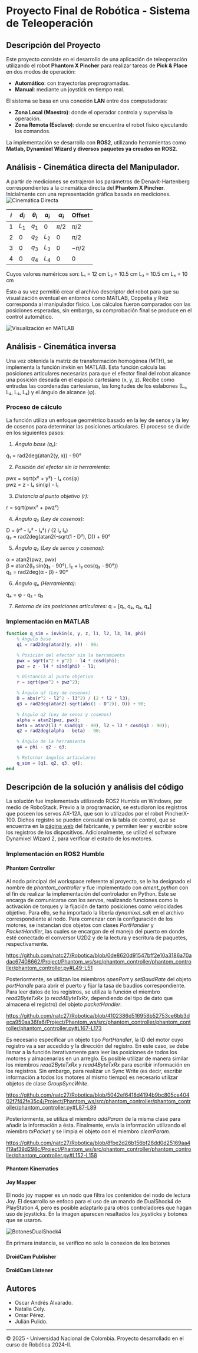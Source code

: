 # Proyecto Final de Robótica - Sistema de Teleoperación

## Descripción del Proyecto
Este proyecto consiste en el desarrollo de una aplicación de teleoperación utilizando el robot **Phantom X Pincher** para realizar tareas de **Pick & Place** en dos modos de operación: 
- **Automático**: con trayectorias preprogramadas.
- **Manual**: mediante un joystick en tiempo real.

El sistema se basa en una conexión **LAN** entre dos computadoras:
- **Zona Local (Maestro)**: donde el operador controla y supervisa la operación.
- **Zona Remota (Esclavo)**: donde se encuentra el robot físico ejecutando los comandos.

La implementación se desarrolla con **ROS2**, utilizando herramientas como **Matlab, Dynamixel Wizard y diversos paquetes ya creados en ROS2**.

## Análisis - Cinemática directa del Manipulador.
A partir de mediciones se extrajeron los parámetros de Denavit-Hartenberg correspondientes a la cinemática directa del **Phantom X Pincher**. Inicialmente con una representación gráfica basada en mediciones.
![Cinemática Directa](Multimedia/CD-Phantom.jpg)

| $i$ | $d_i$ | $\theta_i$ | $a_i$ | $\alpha_i$ | Offset |
|---|---|---|---|---|---|
| 1 | $L_1$ | $q_1$ | $0$ | $\pi/2$ | $\pi/2$ |
| 2 | $0$ | $q_2$ | $L_2$ | $0$ | $\pi/2$ |
| 3 | $0$ | $q_3$ | $L_3$ | $0$ | $-\pi/2$ |
| 4 | $0$ | $q_4$ | $L_4$ | $0$ | $0$ |

Cuyos valores numéricos son: L₁ = 12 cm    L₂ = 10.5 cm    L₃ = 10.5 cm    L₄ = 10 cm

Esto a su vez permitió crear el archivo descriptor del robot para que su visualización eventual en entornos como MATLAB, Coppelia y Rviz corresponda al manipulador físico. Los cálculos fueron comparados con las posiciones esperadas, sin embargo, su comprobación final se produce en el control automático.

![Visualización en MATLAB](Multimedia/vis-matlab.jpg)

## Análisis - Cinemática inversa

Una vez obtenida la matriz de transformación homogénea (MTH), se implementa la función invkin en MATLAB. Esta función calcula las posiciones articulares necesarias para que el efector final del robot alcance una posición deseada en el espacio cartesiano (x, y, z). Recibe como entradas las coordenadas cartesianas, las longitudes de los eslabones (L₁, L₂, L₃, L₄) y el ángulo de alcance (φ).

### Proceso de cálculo

La función utiliza un enfoque geométrico basado en la ley de senos y la ley de cosenos para determinar las posiciones articulares. El proceso se divide en los siguientes pasos:

1. *Ángulo base (q₁):*
   
q₁ = rad2deg(atan2(y, x)) - 90°

2. *Posición del efector sin la herramienta:*
   
pwx = sqrt(x² + y²) - l₄  cos(φ)  
pwz = z - l₄  sin(φ) - l₁

3. *Distancia al punto objetivo (r):*
   
r = sqrt(pwx² + pwz²)

4. *Ángulo q₃ (Ley de cosenos):*
   
D = (r² - l₂² - l₃²) / (2  l₂ l₃)  
q₃ = rad2deg(atan2(-sqrt(1 - D²), D)) + 90°

5. *Ángulo q₂ (Ley de senos y cosenos):*
    
α = atan2(pwz, pwx)  
β = atan2(l₃ sin(q₃ - 90°), l₂ + l₃  cos(q₃ - 90°))  
q₂ = rad2deg(α - β) - 90°

6. *Ángulo q₄ (Herramienta):*
    
q₄ = φ - q₂ - q₃

7. *Retorno de las posiciones articulares:*
q = [q₁, q₂, q₃, q₄]
### Implementación en MATLAB

```matlab
function q_sim = invkin(x, y, z, l1, l2, l3, l4, phi)
    % Ángulo base
    q1 = rad2deg(atan2(y, x)) - 90;

    % Posición del efector sin la herramienta
    pwx = sqrt(x^2 + y^2) - l4 * cosd(phi);  
    pwz = z - l4 * sind(phi) - l1;  

    % Distancia al punto objetivo
    r = sqrt(pwx^2 + pwz^2);

    % Ángulo q3 (Ley de cosenos)
    D = abs(r^2 - l2^2 - l3^2) / (2 * l2 * l3);
    q3 = rad2deg(atan2(-sqrt(abs(1 - D^2)), D)) + 90;  

    % Ángulo q2 (Ley de senos y cosenos)
    alpha = atan2(pwz, pwx);
    beta = atan2(l3 * sind(q3 - 90), l2 + l3 * cosd(q3 - 90));
    q2 = rad2deg(alpha - beta) - 90;

    % Ángulo de la herramienta
    q4 = phi - q2 - q3;

    % Retornar ángulos articulares
    q_sim = [q1, q2, q3, q4];
end
```

## Descripción de la solución y análisis del código

La solución fue implementada utilizando ROS2 Humble en Windows, por medio de RoboStack. Previo a la programación, se estudiaron los registros que poseen los servos AX-12A, que son lo utilizados por el robot PincherX-100. Dichos registro se pueden consutal en la tabla de control, que se encuentra en la [página web](https://emanual.robotis.com/docs/en/dxl/ax/ax-12a/#control-table-data-address) del fabricante, y permiten leer y escribir sobre los registros de los dispositivos. Adicionalmente, se utilizó el software Dynamixel Wizard 2, para verificar el estado de los motores.

### Implementación en ROS2 Humble


#### Phantom Controller

Al nodo principal del workspace referente al proyecto, se le ha designado el nombre de *phantom_controller* y fue implementado con *ament_python* con el fin de realizar la implementación del controlador en Python. Éste se encarga de comunicarse con los servos, realizando funciones como la activación de torques y la fijación de tanto posiciones como velocidades objetivo. Para ello, se ha importado la libería *dynamixel_sdk* en el archivo correspondiente al nodo. Para comenzar con la configuración de los motores, se instancian dos objetos con clases *PortHandler* y *PacketHandler*, las cuales se encargan de el manejo del puerto en donde esté conectado el conversor U2D2 y de la lectura y escritura de paquetes, respectivamente. 

https://github.com/natc27/Robotica/blob/0de8620d91547bff2e10a3186a70adac67408662/Project/Phantom_ws/src/phantom_controller/phantom_controller/phantom_controller.py#L49-L51

Posteriormente, se utilizan los miembros *openPort*  y *setBaudRate* del objeto *portHandle* para abrir el puerto y fijar la tasa de baudios correspondiente. Para leer datos de los registros, se utiliza la función el miembro *read2ByteTxRx* (o *read4ByteTxRx*, dependiendo del tipo de dato que almacena el registro) del objeto *packetHandler*.

https://github.com/natc27/Robotica/blob/4102386d516958b52753ce6bb3deca950aa36fa6/Project/Phantom_ws/src/phantom_controller/phantom_controller/phantom_controller.py#L167-L173

Es necesario especificar un objeto tipo *PortHandler*, la ID del motor cuyo registro va a ser accedido y la dirección del registro. En este caso, se debe llamar a la función iterativamente para leer las posiciones de todos los motores y almacenarlas en un arreglo. Es posible utilizar de manera similar los miembros *read2ByteTxRx* y *read4ByteTxRx* para escribir información en los registros. Sin embargo, para realizar un Sync Write (es decir, escribir información a todos los motores al mismo tiempo) es necesario utilizar objetos de clase *GroupSyncWrite*.

https://github.com/natc27/Robotica/blob/5042ef6418d4194b9bc805ce40402f7f42fe35c4/Project/Phantom_ws/src/phantom_controller/phantom_controller/phantom_controller.py#L87-L89

Posteriormente, se utiliza el miembro *addParam* de la misma clase para añadir la información a ésta. Finalmente, envía la información utilizando el miembro *txPacket* y se limpia el objeto con el miembro *clearParam*.

https://github.com/natc27/Robotica/blob/8fbe2d26b156bf28dd0d25169aa4f19af39d298c/Project/Phantom_ws/src/phantom_controller/phantom_controller/phantom_controller.py#L152-L158


#### Phantom Kinematics
#### Joy Mapper
El nodo joy mapper es un nodo que filtra los contenidos del nodo de lectura Joy. El desarrollo se enfoco para el uso de un mando de DualShock4 de PlayStation 4, pero es posible adaptarlo para otros controladores que hagan uso de joysticks. En la imagen aparecen resaltados los joysticks y botones que se usaron.

![BotonesDualShock4 ](Multimedia/dual4.png)

En primera instancia, se verifico no solo la conexion de los botones

#### DroidCam Publisher
#### DroidCam Listener


## Autores
- Oscar Andrés Alvarado.
- Natalia Cely.
- Omar Pérez.
- Julián Pulido.

---
© 2025 - Universidad Nacional de Colombia. Proyecto desarrollado en el curso de Robótica 2024-II.
